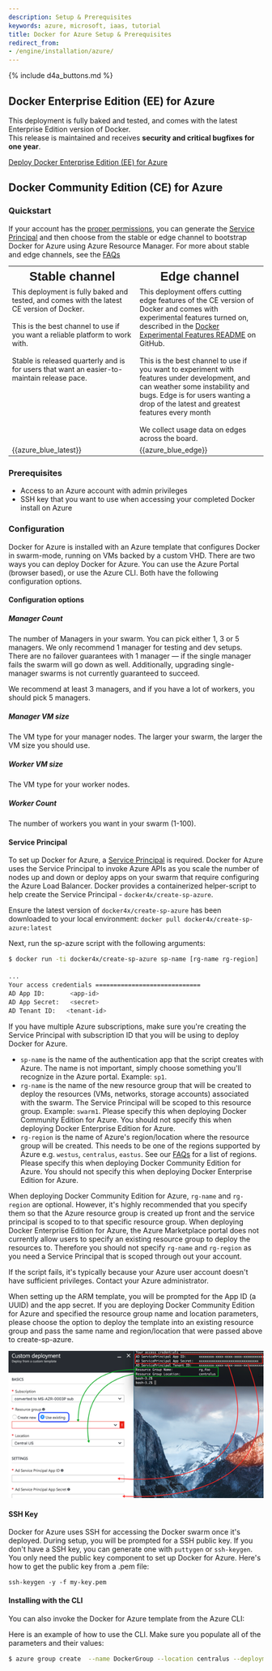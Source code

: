 ```yaml
---
description: Setup & Prerequisites
keywords: azure, microsoft, iaas, tutorial
title: Docker for Azure Setup & Prerequisites
redirect_from:
- /engine/installation/azure/
---
```


{% include d4a_buttons.md %}

## Docker Enterprise Edition (EE) for Azure
This deployment is fully baked and tested, and comes with the latest Enterprise Edition version of Docker. <br/>This release is maintained and receives <strong>security and critical bugfixes for one year</strong>.

<a class="button outline-btn" href="https://store.docker.com/editions/enterprise/docker-ee-azure?tab=description" target="_blank">Deploy Docker Enterprise Edition (EE) for Azure</a>


## Docker Community Edition (CE) for Azure

### Quickstart

If your account has the [proper permissions](#prerequisites), you can generate the [Service Principal](#service-principal) and
then choose from the stable or edge channel to bootstrap Docker for Azure using Azure Resource Manager.
For more about stable and edge channels, see the [FAQs](/docker-for-azure/faqs.md#stable-and-edge-channels)
<table style="width:100%">
  <tr>
    <th style="font-size: x-large; font-family: arial">Stable channel</th>
    <th style="font-size: x-large; font-family: arial">Edge channel</th>
  </tr>
  <tr valign="top">
    <td width="50%">This deployment is fully baked and tested, and comes with the latest CE version of Docker. <br><br>This is the best channel to use if you want a reliable platform to work with. <br><br>Stable is released quarterly and is for users that want an easier-to-maintain release pace.</td>
    <td width="50%">This deployment offers cutting edge features of the CE version of Docker and comes with experimental features turned on, described in the <a href="https://github.com/docker/docker/tree/master/experimental">Docker Experimental Features README</a> on GitHub.<br><br>This is the best channel to use if you want to experiment with features under development, and can weather some instability and bugs. Edge is for users wanting a drop of the latest and greatest features every month <br><br>We collect usage data on edges across the board.</td>
  </tr>
  <tr valign="top">
  <td width="50%">
  {{azure_blue_latest}}
  </td>
  <td width="50%">
  {{azure_blue_edge}}
  </td>
  </tr>
</table>

### Prerequisites

- Access to an Azure account with admin privileges
- SSH key that you want to use when accessing your completed Docker install on Azure


### Configuration

Docker for Azure is installed with an Azure template that configures Docker in swarm-mode, running on VMs backed by a custom VHD. There are two ways you can deploy Docker for Azure. You can use the Azure Portal (browser based), or use the Azure CLI. Both have the following configuration options.

#### Configuration options

##### Manager Count
The number of Managers in your swarm. You can pick either 1, 3 or 5 managers. We only recommend 1 manager for testing and dev setups. There are no failover guarantees with 1 manager — if the single manager fails the swarm will go down as well. Additionally, upgrading single-manager swarms is not currently guaranteed to succeed.

We recommend at least 3 managers, and if you have a lot of workers, you should pick 5 managers.

##### Manager VM size
The VM type for your manager nodes. The larger your swarm, the larger the VM size you should use.

##### Worker VM size
The VM type for your worker nodes.

##### Worker Count
The number of workers you want in your swarm (1-100).

#### Service Principal

To set up Docker for Azure, a [Service Principal](https://azure.microsoft.com/en-us/documentation/articles/active-directory-application-objects/) is required. Docker for Azure uses the Service Principal to invoke Azure APIs as you scale the number of nodes up and down or deploy apps on your swarm that require configuring the Azure Load Balancer. Docker provides a containerized helper-script to help create the Service Principal - `docker4x/create-sp-azure`.

Ensure the latest version of `docker4x/create-sp-azure` has been downloaded to your local environment: `docker pull docker4x/create-sp-azure:latest`

Next, run the sp-azure script with the following arguments:

```bash
$ docker run -ti docker4x/create-sp-azure sp-name [rg-name rg-region]

...
Your access credentials =============================
AD App ID:       <app-id>
AD App Secret:   <secret>
AD Tenant ID:   <tenant-id>
```

If you have multiple Azure subscriptions, make sure you're creating the Service Principal with subscription ID that you will be using to deploy Docker for Azure.

* `sp-name` is the name of the authentication app that the script creates with Azure. The name is not important, simply choose something you'll recognize in the Azure portal. Example: `sp1`.
* `rg-name` is the name of the new resource group that will be created to deploy the resources (VMs, networks, storage accounts) associated with the swarm. The Service Principal will be scoped to this resource group. Example: `swarm1`. Please specify this when deploying Docker Community Edition for Azure. You should not specify this when deploying Docker Enterprise Edition for Azure.
* `rg-region` is the name of Azure's region/location where the resource group will be created. This needs to be one of the regions supported by Azure e.g. `westus`, `centralus`, `eastus`. See our [FAQs](/docker-for-azure/faqs.md#what-are-the-different-azure-regions) for a list of regions. Please specify this when deploying Docker Community Edition for Azure. You should not specify this when deploying Docker Enterprise Edition for Azure.

When deploying Docker Community Edition for Azure, `rg-name` and `rg-region` are optional. However, it's highly recommended that you specify them so that the Azure resource group is created up front and the service principal is scoped to to that specific resource group. When deploying Docker Enterprise Edition for Azure, the Azure Marketplace portal does not currently allow users to specify an existing resource group to deploy the resources to. Therefore you should not specify `rg-name` and `rg-region` as you need a Service Principal that is scoped through out your account.

If the script fails, it's typically because your Azure user account doesn't have sufficient privileges. Contact your Azure administrator.

When setting up the ARM template, you will be prompted for the App ID (a UUID) and the app secret. If you are deploying Docker Community Edition for Azure and specified the resource group name and location parameters, please choose the option to deploy the template into an existing resource group and pass the same name and region/location that were passed above to create-sp-azure.

<img src="img/service-principal.png" />

#### SSH Key

Docker for Azure uses SSH for accessing the Docker swarm once it's deployed. During setup, you will be prompted for a SSH public key. If you don't have a SSH key, you can generate one with `puttygen` or `ssh-keygen`. You only need the public key component to set up Docker for Azure. Here's how to get the public key from a .pem file:

    ssh-keygen -y -f my-key.pem

#### Installing with the CLI

You can also invoke the Docker for Azure template from the Azure CLI:

Here is an example of how to use the CLI. Make sure you populate all of the parameters and their values:

```bash
$ azure group create  --name DockerGroup --location centralus --deployment-name docker.template --template-file <templateurl>
```
